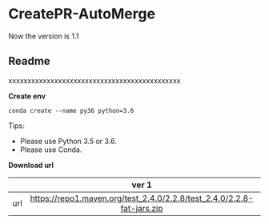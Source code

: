 # CreatePR-AutoMerge

Now the version is 1.1
## **Readme**
xxxxxxxxxxxxxxxxxxxxxxxxxxxxxxxxxxxxxxxxxxxxx

**Create env**
```
conda create --name py36 python=3.6
```

Tips:
* Please use Python 3.5 or 3.6.
* Please use Conda.


**Download url**

|           | ver 1 | ver 2 |
| :-------: | :---------: | :--------------------------: |
| url | https://repo1.maven.org/test_2.4.0/2.2.8/test_2.4.0/2.2.8-fat-jars.zip | https://oss.sonatype.org/content/repositories/snapshots/com/test/test_2.4.0/2.2.8-SNAPSHOT/ |
